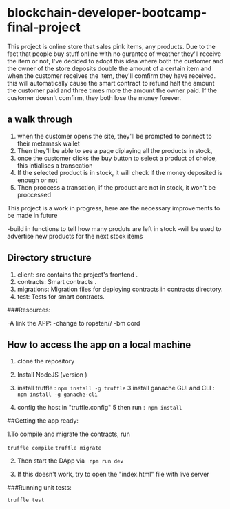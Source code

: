 # blockchain-developer-bootcamp-final-project
This project is  online store that sales pink items, any products. Due to the fact that people buy stuff online with no gurantee of weather they'll receive the item or not, I've decided to adopt this idea where both the customer and the owner of the store deposits double the amount of a certain item and when the customer receives the item, they'll comfirm they have received. this will automatically cause the smart contract to refund half the amount the customer paid and three times more the amount the owner paid. If the customer doesn't comfirm, they both lose the money forever.

## a walk through
1. when the customer opens the site, they'll be prompted to connect to their metamask wallet
2. Then they'll be able to see a page diplaying all the products in stock,
3. once the customer clicks the buy button to select a product of choice, this intialises a transcation
4. If the selected product is in stock, it will check if the money deposited is enough or not
5.  Then proccess a transction, if the product are not in stock, it won't be proccessed
 

This project is a work in progress, here are the necessary improvements to be made in future

-build in functions to tell how many produts are left in stock
-will be used to advertise new products for the next stock items

## Directory structure
1. client: src contains the project's frontend .
2. contracts: Smart contracts .
3. migrations: Migration files for deploying contracts in contracts directory.
4. test: Tests for smart contracts.


###Resources:

-A link the APP:
-change to ropsten//
-bm cord


## How to access the app on a local machine

1. clone the repository
2. Install NodeJS (version )
3. install truffle : `npm install -g truffle`
3.install ganache GUI and CLI : `npm install -g ganache-cli`

4. config the host in "truffle.config"
5 then run :` npm install`

##Getting the app ready:

1.To compile and migrate the contracts, run

`truffle compile`
`truffle migrate`

2. Then start the DApp via
 ` npm run dev`
  
3. If this doesn't work, try to open the "index.html" file with live server

###Running unit tests:

`truffle test`


